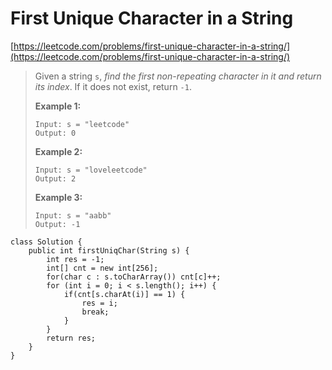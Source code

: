 # First Unique Character in a String

[https://leetcode.com/problems/first-unique-character-in-a-string/](https://leetcode.com/problems/first-unique-character-in-a-string/)

> Given a string `s`, _find the first non-repeating character in it and return its index_. If it does not exist, return `-1`.
>
> &#x20;
>
> **Example 1:**
>
> ```
> Input: s = "leetcode"
> Output: 0
> ```
>
> **Example 2:**
>
> ```
> Input: s = "loveleetcode"
> Output: 2
> ```
>
> **Example 3:**
>
> ```
> Input: s = "aabb"
> Output: -1
> ```

```
class Solution {
    public int firstUniqChar(String s) {
        int res = -1;
        int[] cnt = new int[256];
        for(char c : s.toCharArray()) cnt[c]++;
        for (int i = 0; i < s.length(); i++) {
            if(cnt[s.charAt(i)] == 1) {
                res = i;
                break;
            }   
        }
        return res;
    }
}
```
